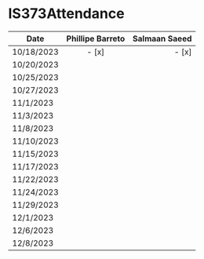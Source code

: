 # IS373Attendance



| Date          | Phillipe Barreto      | Salmaan Saeed |
| ------------- | :-------------------: | ------------: |
| 10/18/2023    |      - [x]            |      - [x]    |
| 10/20/2023    |                       |               |
| 10/25/2023    |                       |               |
| 10/27/2023    |                       |               |
| 11/1/2023     |                       |               |
| 11/3/2023     |                       |               |
| 11/8/2023     |                       |               |
| 11/10/2023    |                       |               |
| 11/15/2023    |                       |               |
| 11/17/2023    |                       |               |
| 11/22/2023    |                       |               |
| 11/24/2023    |                       |               |
| 11/29/2023    |                       |               |
| 12/1/2023     |                       |               |
| 12/6/2023     |                       |               |
| 12/8/2023     |                       |               |


